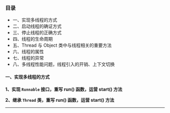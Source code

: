 

### 目录
* 一、实现多线程的方式
* 二、启动线程的确证方式
* 三、停止线程的正确方式
* 四、线程的生命周期
* 五、Thread 与 Object 类中与线程相关的重要方法
* 六、线程的属性
* 七、线程的异常
* 八、多线程性能问题，线程引入的开销、上下文切换

#### 一、实现多线程的方式
**1、实现 `Runnable` 接口，重写 run() 函数，运营 start() 方法**

**2、继承 `Thread` 类，重写 run() 函数，运营 start() 方法**

****